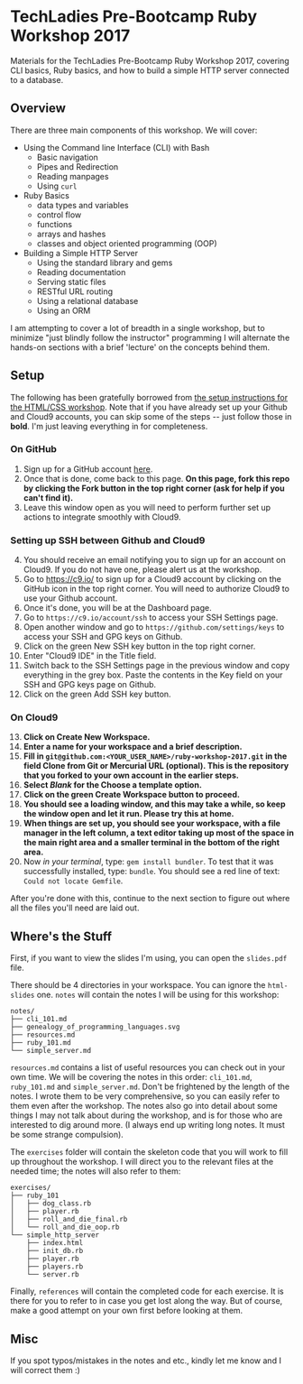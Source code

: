 # TechLadies Pre-Bootcamp Ruby Workshop 2017

Materials for the TechLadies Pre-Bootcamp Ruby Workshop 2017, covering CLI basics, Ruby basics, and how to build a simple HTTP server connected to a database.

## Overview

There are three main components of this workshop. We will cover:

* Using the Command line Interface (CLI) with Bash
  - Basic navigation
  - Pipes and Redirection
  - Reading manpages
  - Using `curl`
* Ruby Basics
  - data types and variables
  - control flow
  - functions
  - arrays and hashes
  - classes and object oriented programming (OOP)
* Building a Simple HTTP Server
  - Using the standard library and gems
  - Reading documentation
  - Serving static files
  - RESTful URL routing
  - Using a relational database
  - Using an ORM

I am attempting to cover a lot of breadth in a single workshop, but to minimize "just blindly follow the instructor" programming I will alternate the hands-on sections with a brief 'lecture' on the concepts behind them.

## Setup

The following has been gratefully borrowed from [the setup instructions for the HTML/CSS workshop](https://github.com/TechLadies/guess-the-number-sinatra). Note that if you have already set up your Github and Cloud9 accounts, you can skip some of the steps -- just follow those in **bold**. I'm just leaving everything in for completeness.

### On GitHub
1. Sign up for a GitHub account [here](https://github.com).
2. Once that is done, come back to this page. **On this page, fork this repo by clicking the Fork button in the top right corner (ask for help if you can't find it).**
3. Leave this window open as you will need to perform further set up actions to integrate smoothly with Cloud9.

### Setting up SSH between Github and Cloud9
4. You should receive an email notifying you to sign up for an account on Cloud9. If you do not have one, please alert us at the workshop.
5. Go to https://c9.io/ to sign up for a Cloud9 account by clicking on the GitHub icon in the top right corner. You will need to authorize Cloud9 to use your Github account.
6. Once it's done, you will be at the Dashboard page.
7. Go to `https://c9.io/account/ssh` to access your SSH Settings page.
8. Open another window and go to `https://github.com/settings/keys` to access your SSH and GPG keys on Github.
9. Click on the green New SSH key button in the top right corner.
10. Enter "Cloud9 IDE" in the Title field.
11. Switch back to the SSH Settings page in the previous window and copy everything in the grey box. Paste the contents in the Key field on your SSH and GPG keys page on Github.
12. Click on the green Add SSH key button.

### On Cloud9
13. **Click on Create New Workspace.**
14. **Enter a name for your workspace and a brief description.**
15. **Fill in `git@github.com:<YOUR_USER_NAME>/ruby-workshop-2017.git` in the field Clone from Git or Mercurial URL (optional). This is the repository that you forked to your own account in the earlier steps.**
16. **Select *Blank* for the Choose a template option.**
17. **Click on the green Create Workspace button to proceed.**
18. **You should see a loading window, and this may take a while, so keep the window open and let it run. Please try this at home.**
19. **When things are set up, you should see your workspace, with a file manager in the left column, a text editor taking up most of the space in the main right area and a smaller terminal in the bottom of the right area.**
20. Now *in your terminal*, type: `gem install bundler`. To test that it was successfully installed, type: `bundle`. You should see a red line of text: `Could not locate Gemfile`.

After you're done with this, continue to the next section to figure out where all the files you'll need are laid out.

## Where's the Stuff

First, if you want to view the slides I'm using, you can open the `slides.pdf` file.

There should be 4 directories in your workspace. You can ignore the `html-slides` one. `notes` will contain the notes I will be using for this workshop:

```
notes/
├── cli_101.md
├── genealogy_of_programming_languages.svg
├── resources.md
├── ruby_101.md
└── simple_server.md
```

`resources.md` contains a list of useful resources you can check out in your own time. We will be covering the notes in this order: `cli_101.md`, `ruby_101.md` and `simple_server.md`. Don't be frightened by the length of the notes. I wrote them to be very comprehensive, so you can easily refer to them even after the workshop. The notes also go into detail about some things I may not talk about during the workshop, and is for those who are interested to dig around more. (I always end up writing long notes. It must be some strange compulsion).

The `exercises` folder will contain the skeleton code that you will work to fill up throughout the workshop. I will direct you to the relevant files at the needed time; the notes will also refer to them:

```
exercises/
├── ruby_101
│   ├── dog_class.rb
│   ├── player.rb
│   ├── roll_and_die_final.rb
│   └── roll_and_die_oop.rb
└── simple_http_server
    ├── index.html
    ├── init_db.rb
    ├── player.rb
    ├── players.rb
    └── server.rb
```

Finally, `references` will contain the completed code for each exercise. It is there for you to refer to in case you get lost along the way. But of course, make a good attempt on your own first before looking at them.

## Misc

If you spot typos/mistakes in the notes and etc., kindly let me know and I will correct them :)
